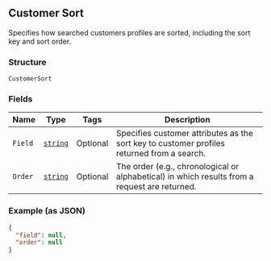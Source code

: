 ## Customer Sort

Specifies how searched customers profiles are sorted, including the sort key and sort order.

### Structure

`CustomerSort`

### Fields

| Name | Type | Tags | Description |
|  --- | --- | --- | --- |
| `Field` | [`string`](/doc/models/customer-sort-field.md) | Optional | Specifies customer attributes as the sort key to customer profiles returned from a search. |
| `Order` | [`string`](/doc/models/sort-order.md) | Optional | The order (e.g., chronological or alphabetical) in which results from a request are returned. |

### Example (as JSON)

```json
{
  "field": null,
  "order": null
}
```


